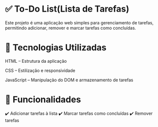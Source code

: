 # ✅ To-Do List(Lista de Tarefas)
Este projeto é uma aplicação web simples para gerenciamento de tarefas, permitindo adicionar, remover e marcar tarefas como concluídas.

# 🚀 Tecnologias Utilizadas
HTML – Estrutura da aplicação

CSS – Estilização e responsividade

JavaScript – Manipulação do DOM e armazenamento de tarefas

# 📌 Funcionalidades
✔️ Adicionar tarefas à lista
✔️ Marcar tarefas como concluídas
✔️ Remover tarefas
